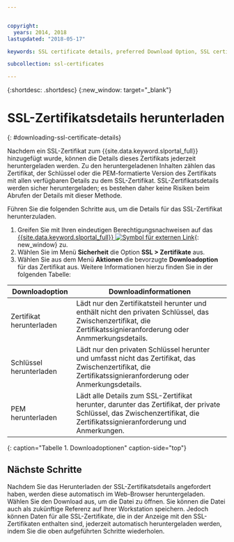 ```yaml
---


copyright:
  years: 2014, 2018
lastupdated: "2018-05-17"

keywords: SSL certificate details, preferred Download Option, SSL certificate download details

subcollection: ssl-certificates

---
```


{:shortdesc: .shortdesc}
{:new_window: target="_blank"}

# SSL-Zertifikatsdetails herunterladen
{: #downloading-ssl-certificate-details}

Nachdem ein SSL-Zertifikat zum {{site.data.keyword.slportal_full}} hinzugefügt wurde, können die Details dieses Zertifikats jederzeit heruntergeladen werden. Zu den heruntergeladenen Inhalten zählen das Zertifikat, der Schlüssel oder die PEM-formatierte Version des Zertifikats mit allen verfügbaren Details zu dem SSL-Zertifikat. SSL-Zertifikatsdetails werden sicher heruntergeladen; es bestehen daher keine Risiken beim Abrufen der Details mit dieser Methode.

Führen Sie die folgenden Schritte aus, um die Details für das SSL-Zertifikat herunterzuladen.

1. Greifen Sie mit Ihren eindeutigen Berechtigungsnachweisen auf das [{{site.data.keyword.slportal_full}} ![Symbol für externen Link](../../icons/launch-glyph.svg "Symbol für externen Link")](https://control.softlayer.com/){: new_window} zu.
2. Wählen Sie im Menü **Sicherheit** die Option **SSL > Zertifikate** aus.
3. Wählen Sie aus dem Menü **Aktionen** die bevorzugte **Downloadoption** für das Zertifikat aus. Weitere Informationen hierzu finden Sie in der folgenden Tabelle:

| Downloadoption      | Downloadinformationen |
| -------------------- | -------------------- |
| Zertifikat herunterladen | Lädt nur den Zertifikatsteil herunter und enthält nicht den privaten Schlüssel, das Zwischenzertifikat, die Zertifikatssignieranforderung oder Anmmerkungsdetails. |
| Schlüssel herunterladen         | Lädt nur den privaten Schlüssel herunter und umfasst nicht das Zertifikat, das Zwischenzertifikat, die Zertifikatssignieranforderung oder Anmerkungsdetails. |
| PEM herunterladen         | Lädt alle Details zum SSL-Zertifikat herunter, darunter das Zertifikat, der private Schlüssel, das Zwischenzertifikat, die Zertifikatssignieranforderung und Anmerkungen. |
{: caption="Tabelle 1. Downloadoptionen" caption-side="top"}

## Nächste Schritte

Nachdem Sie das Herunterladen der SSL-Zertifikatsdetails angefordert haben, werden diese automatisch im Web-Browser heruntergeladen. Wählen Sie den Download aus, um die Datei zu öffnen. Sie können die Datei auch als zukünftige Referenz auf Ihrer Workstation speichern. Jedoch können Daten für alle SSL-Zertifikate, die in der Anzeige mit den SSL-Zertifikaten enthalten sind, jederzeit automatisch heruntergeladen werden, indem Sie die oben aufgeführten Schritte wiederholen.
